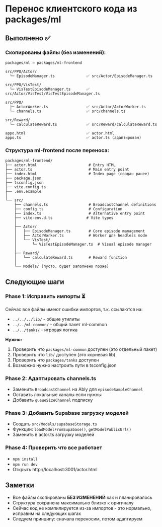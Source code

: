# Перенос клиентского кода из packages/ml

## Выполнено ✅

### Скопированы файлы (без изменений):

```
packages/ml → packages/ml-frontend

src/PPO/Actor/
  └─ EpisodeManager.ts              ✅ src/Actor/EpisodeManager.ts

src/PPO/VisTest/
  └─ VisTestEpisodeManager.ts       ✅ src/Actor/VisTest/VisTestEpisodeManager.ts

src/PPO/
  ├─ ActorWorker.ts                 ✅ src/Actor/ActorWorker.ts
  └─ channels.ts                    ✅ src/channels.ts

src/Reward/
  └─ calculateReward.ts             ✅ src/Reward/calculateReward.ts

appo.html                           ✅ actor.html
appo.ts                             ✅ actor.ts (адаптирован)
```

### Структура ml-frontend после переноса:

```
packages/ml-frontend/
├── actor.html                       # Entry HTML
├── actor.ts                         # Main entry point
├── index.html                       # Index page (создан ранее)
├── package.json
├── tsconfig.json
├── vite.config.ts
├── .env.example
│
└── src/
    ├── channels.ts                  # BroadcastChannel definitions
    ├── config.ts                    # Configuration
    ├── index.ts                     # Alternative entry point
    ├── vite-env.d.ts               # Vite types
    │
    ├── Actor/
    │   ├── EpisodeManager.ts        # Core episode management
    │   ├── ActorWorker.ts           # Worker для headless mode
    │   └── VisTest/
    │       └─ VisTestEpisodeManager.ts  # Visual episode manager
    │
    ├── Reward/
    │   └── calculateReward.ts       # Reward function
    │
    └── Models/ (пусто, будет заполнено позже)
```

## Следующие шаги

### Phase 1: Исправить импорты ⏳
Сейчас все файлы имеют ошибки импортов, т.к. ссылаются на:
- `../../../lib/` - общие утилиты
- `../../ml-common/` - общий пакет ml-common
- `../../tanks/` - игровая логика

**Нужно:**
1. Проверить что `packages/ml-common` доступен (это отдельный пакет)
2. Проверить что `lib/` доступен (это корневая lib)
3. Проверить что `packages/tanks` доступен
4. Возможно нужно настроить пути в tsconfig.json

### Phase 2: Адаптировать channels.ts
- Заменить `BroadcastChannel` на Ably для `episodeSampleChannel`
- Оставить локальные каналы если нужны
- Добавить `queueSizeChannel` подписку

### Phase 3: Добавить Supabase загрузку моделей
- Создать `src/Models/supabaseStorage.ts`
- Функции: `loadModelFromSupabase()`, `getModelPublicUrl()`
- Заменить в actor.ts загрузку моделей

### Phase 4: Проверить что все работает
- `npm install`
- `npm run dev`
- Открыть http://localhost:3001/actor.html

## Заметки

- Все файлы скопированы **БЕЗ ИЗМЕНЕНИЙ** как и планировалось
- Структура сохранена максимально близко к оригиналу
- Сейчас код не компилируется из-за импортов - это нормально, исправим на следующих шагах
- Следуем принципу: сначала переносим, потом адаптируем
